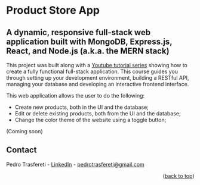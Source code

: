# Product Store App

## A dynamic, responsive full-stack web application built with MongoDB, Express.js, React, and Node.js (a.k.a. the MERN stack)

This project was built along with a [Youtube tutorial series](https://www.youtube.com/watch?v=O3BUHwfHf84) showing how to create a fully functional full-stack application. This course guides you through setting up your development environment, building a RESTful API, managing your database and developing an interactive frontend interface.

This web application allows the user to do the following:

- Create new products, both in the UI and the database;
- Edit or delete existing products, both from the UI and the database;
- Change the color theme of the website using a toggle button;

(Coming soon)

<!-- CONTACT -->

## Contact

Pedro Trasfereti - [LinkedIn](https://www.linkedin.com/in/pedro-trasfereti/) - pedrotrasfereti@gmail.com

<p align="right">(<a href="#top">back to top</a>)</p>
